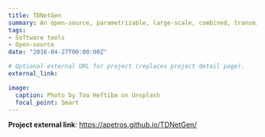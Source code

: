 ```yaml
---
title: TDNetGen
summary: An open-source, parametrizable, large-scale, combined, transmission and distribution test system
tags:
- Software tools
- Open-source
date: "2016-04-27T00:00:00Z"

# Optional external URL for project (replaces project detail page).
external_link: 

image:
  caption: Photo by Toa Heftiba on Unsplash
  focal_point: Smart
---
```


**Project external link**: https://apetros.github.io/TDNetGen/

